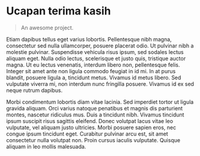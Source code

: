 # Ucapan terima kasih

> An awesome project.

Etiam dapibus tellus eget varius lobortis. Pellentesque nibh magna, consectetur sed nulla ullamcorper, posuere placerat odio. Ut pulvinar nibh a molestie pulvinar. Suspendisse vehicula risus ipsum, sed sodales lectus aliquam eget. Nulla odio lectus, scelerisque et justo quis, tristique auctor magna. Ut eu lectus venenatis, interdum libero non, pellentesque felis. Integer sit amet ante non ligula commodo feugiat in id mi. In at purus blandit, posuere ligula a, tincidunt metus. Vivamus id metus libero. Sed vulputate viverra mi, non interdum nunc fringilla posuere. Vivamus id ex sed neque rutrum dapibus.

Morbi condimentum lobortis diam vitae lacinia. Sed imperdiet tortor ut ligula gravida aliquam. Orci varius natoque penatibus et magnis dis parturient montes, nascetur ridiculus mus. Duis a tincidunt nibh. Vivamus tincidunt ipsum suscipit risus sagittis eleifend. Donec volutpat lacus vitae leo vulputate, vel aliquam justo ultricies. Morbi posuere sapien eros, nec congue ipsum tincidunt eget. Curabitur pulvinar arcu est, sit amet consectetur nulla volutpat non. Proin cursus iaculis vulputate. Quisque aliquam in leo mollis malesuada. 